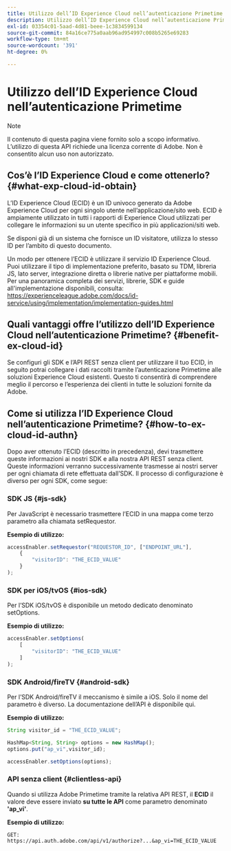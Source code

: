 ```yaml
---
title: Utilizzo dell’ID Experience Cloud nell’autenticazione Primetime
description: Utilizzo dell’ID Experience Cloud nell’autenticazione Primetime
exl-id: 03354c01-5aad-4d81-beee-1c3834599134
source-git-commit: 84a16ce775a0aab96ad954997c008b5265e69283
workflow-type: tm+mt
source-wordcount: '391'
ht-degree: 0%

---
```


# Utilizzo dell’ID Experience Cloud nell’autenticazione Primetime

>[!NOTE]
>
>Il contenuto di questa pagina viene fornito solo a scopo informativo. L’utilizzo di questa API richiede una licenza corrente di Adobe. Non è consentito alcun uso non autorizzato.

## Cos’è l’ID Experience Cloud e come ottenerlo? {#what-exp-cloud-id-obtain}

L’ID Experience Cloud (ECID) è un ID univoco generato da Adobe Experience Cloud per ogni singolo utente nell’applicazione/sito web. ECID è ampiamente utilizzato in tutti i rapporti di Experience Cloud utilizzati per collegare le informazioni su un utente specifico in più applicazioni/siti web.

Se disponi già di un sistema che fornisce un ID visitatore, utilizza lo stesso ID per l’ambito di questo documento.

Un modo per ottenere l’ECID è utilizzare il servizio ID Experience Cloud. Puoi utilizzare il tipo di implementazione preferito, basato su TDM, libreria JS, lato server, integrazione diretta o librerie native per piattaforme mobili. Per una panoramica completa dei servizi, librerie, SDK e guide all&#39;implementazione disponibili, consulta: <https://experienceleague.adobe.com/docs/id-service/using/implementation/implementation-guides.html>

## Quali vantaggi offre l’utilizzo dell’ID Experience Cloud nell’autenticazione Primetime? {#benefit-ex-cloud-id}

Se configuri gli SDK e l’API REST senza client per utilizzare il tuo ECID, in seguito potrai collegare i dati raccolti tramite l’autenticazione Primetime alle soluzioni Experience Cloud esistenti. Questo ti consentirà di comprendere meglio il percorso e l’esperienza dei clienti in tutte le soluzioni fornite da Adobe.

## Come si utilizza l’ID Experience Cloud nell’autenticazione Primetime? {#how-to-ex-cloud-id-authn}

Dopo aver ottenuto l’ECID (descritto in precedenza), devi trasmettere queste informazioni ai nostri SDK e alla nostra API REST senza client. Queste informazioni verranno successivamente trasmesse ai nostri server per ogni chiamata di rete effettuata dall’SDK. Il processo di configurazione è diverso per ogni SDK, come segue:

### SDK JS {#js-sdk}

Per JavaScript è necessario trasmettere l’ECID in una mappa come terzo parametro alla chiamata setRequestor.

**Esempio di utilizzo:**

```JavaScript
accessEnabler.setRequestor("REQUESTOR_ID", ["ENDPOINT_URL"],
    {
        "visitorID": "THE_ECID_VALUE"
    }
);
```

### SDK per iOS/tvOS {#ios-sdk}

Per l’SDK iOS/tvOS è disponibile un metodo dedicato denominato setOptions.

**Esempio di utilizzo:**

```JavaScript
accessEnabler.setOptions(
    [
        "visitorID": "THE_ECID_VALUE"
    ]
);
```

### SDK Android/fireTV {#android-sdk}

Per l’SDK Android/fireTV il meccanismo è simile a iOS. Solo il nome del parametro è diverso. La documentazione dell’API è disponibile qui.

**Esempio di utilizzo:**

```JavaScript
String visitor_id = "THE_ECID_VALUE";

HashMap<String, String> options = new HashMap();
options.put("ap_vi",visitor_id);

accessEnabler.setOptions(options);
```

### API senza client {#clientless-api}

Quando si utilizza Adobe Primetime tramite la relativa API REST, il **ECID** il valore deve essere inviato **su tutte le API** come parametro denominato **&#39;ap_vi&#39;**.

**Esempio di utilizzo:**

`GET: https://api.auth.adobe.com/api/v1/authorize?...&ap_vi=THE_ECID_VALUE`
